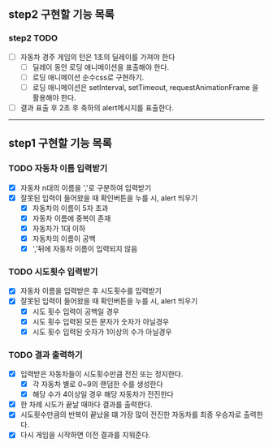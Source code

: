 ## step2 구현할 기능 목록

### step2 TODO

- [ ] 자동차 경주 게임의 턴은 1초의 딜레이를 가져야 한다
  - [ ] 딜레이 동안 로딩 애니메이션을 표출해야 한다.
  - [ ] 로딩 애니메이션 순수css로 구현하기.
  - [ ] 로딩 애니메이션은 setInterval, setTimeout, requestAnimationFrame 을 활용해야 한다.
- [ ] 결과 표출 후 2초 후 축하의 alert메시지를 표출한다.

---

## step1 구현할 기능 목록

### TODO 자동차 이름 입력받기

- [x] 자동차 n대의 이름을 ','로 구분하여 입력받기
- [x] 잘못된 입력이 들어왔을 때 확인버튼을 누를 시, alert 띄우기
  - [x] 자동차의 이름이 5자 초과
  - [x] 자동차 이름에 중복이 존재
  - [x] 자동차가 1대 이하
  - [x] 자동차의 이름이 공백
  - [x] ','뒤에 자동차 이름이 입력되지 않음

### TODO 시도횟수 입력받기

- [x] 자동차 이름을 입력받은 후 시도횟수를 입력받기
- [x] 잘못된 입력이 들어왔을 때 확인버튼을 누를 시, alert 띄우기
  - [x] 시도 횟수 입력이 공백일 경우
  - [x] 시도 횟수 입력된 모든 문자가 숫자가 아닐경우
  - [x] 시도 횟수 입력된 숫자가 1이상의 수가 아닐경우

### TODO 결과 출력하기

- [x] 입력받은 자동차들이 시도횟수만큼 전진 또는 정지한다.
  - [x] 각 자동차 별로 0~9의 랜덤한 수를 생성한다
  - [x] 해당 수가 4이상일 경우 해당 자동차가 전진한다
- [x] 한 차례 시도가 끝날 때마다 결과를 출력한다.
- [x] 시도횟수만큼의 반복이 끝났을 떄 가장 많이 전진한 자동차를 최종 우승자로 출력한다.
- [x] 다시 게임을 시작하면 이전 결과를 지워준다.
